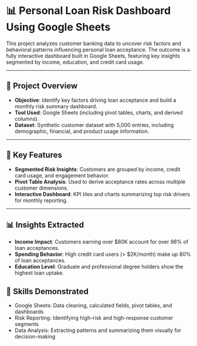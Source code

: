 # 📊 Personal Loan Risk Dashboard Using Google Sheets

This project analyzes customer banking data to uncover risk factors and behavioral patterns influencing personal loan acceptance. The outcome is a fully interactive dashboard built in Google Sheets, featuring key insights segmented by income, education, and credit card usage.

---

## 🧾 Project Overview

- **Objective**: Identify key factors driving loan acceptance and build a monthly risk summary dashboard.
- **Tool Used**: Google Sheets (including pivot tables, charts, and derived columns).
- **Dataset**: Synthetic customer dataset with 5,000 entries, including demographic, financial, and product usage information.

---

## 📌 Key Features

- **Segmented Risk Insights**: Customers are grouped by income, credit card usage, and engagement behavior.
- **Pivot Table Analysis**: Used to derive acceptance rates across multiple customer dimensions.
- **Interactive Dashboard**: KPI tiles and charts summarizing top risk drivers for monthly reporting.

---

## 📊 Insights Extracted

- **Income Impact**: Customers earning over $80K account for over 98% of loan acceptances.
- **Spending Behavior**: High credit card users (> $2K/month) make up 80% of loan acceptances.
- **Education Level**: Graduate and professional degree holders show the highest loan uptake.


## 🧠 Skills Demonstrated

- Google Sheets: Data cleaning, calculated fields, pivot tables, and dashboards  
- Risk Reporting: Identifying high-risk and high-response customer segments  
- Data Analysis: Extracting patterns and summarizing them visually for decision-making
